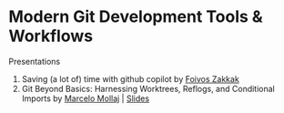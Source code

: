 # Modern Git Development Tools & Workflows

Presentations

1. Saving (a lot of) time with github copilot by [Foivos Zakkak](@zakkak)
2. Git Beyond Basics: Harnessing Worktrees, Reflogs, and Conditional Imports by [Marcelo Mollaj](@marcelom97) | [Slides](https://git.marcelomollaj.com)

